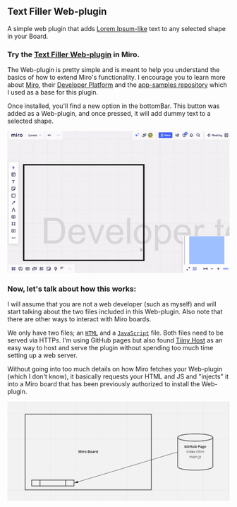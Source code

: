 ## Text Filler Web-plugin

A simple web plugin that adds [Lorem Ipsum-like](https://hipsum.co/?paras=1&type=hipster-latin&start-with-lorem=1) text to any selected shape in your Board.

### Try the [Text Filler Web-plugin](https://miro.com/oauth/authorize/?response_type=code&client_id=3458764516005409215&redirect_uri=%2Fconfirm-app-install%2F) in Miro.

The Web-plugin is pretty simple and is meant to help you understand the basics of how to extend Miro's functionality. I encourage you to learn more about [Miro](https://miro.com/), their [Developer Platform](https://developers.miro.com/docs) and the [app-samples repository](https://github.com/miroapp/app-examples) which I used as a base for this plugin.

Once installed, you'll find a new option in the bottomBar. This button was added as a Web-plugin, and once pressed, it will add dummy text to a selected shape.

![Text Filler in action](https://github.com/ArturoNereu/miro-textfiller-wp/blob/main/media/textfiller-wp.gif)

### Now, let's talk about how this works:

I will assume that you are not a web developer (such as myself) and will start talking about the two files included in this Web-plugin. Also note that there are other ways to interact with Miro boards.

We only have two files; an [`HTML`](https://github.com/ArturoNereu/miro-textfiller-wp/blob/main/index.html) and a [`JavaScript`](https://github.com/ArturoNereu/miro-textfiller-wp/blob/main/main.js) file. Both files need to be served via HTTP*s*. I'm using GitHub pages but also found [Tiiny Host](https://tiiny.host/) as an easy way to host and serve the plugin without spending too much time setting up a web server.

Without going into too much details on how Miro fetches your Web-plugin (which I don't know), it basically requests your HTML and JS and "injects" it into a Miro board that has been previously authorized to install the Web-plugin.

![](https://github.com/ArturoNereu/miro-textfiller-wp/blob/main/media/diagram-wp.png)
